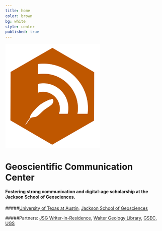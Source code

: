 ```yaml
---
title: home
color: brown
bg: white
style: center
published: true
---
```


<img src="img/badgesci-comm-logo-o.png" width="300">

# Geoscientific Communication Center

#### Fostering strong communication and digital-age scholarship at the Jackson School of Geosciences.

#####[University of Texas at Austin](http://www.utexas.edu/), [Jackson School of Geosciences](http://www.jsg.utexas.edu/)

#####Partners: [JSG Writer-in-Residence](https://sites.utexas.edu/wir), [Walter Geology Library](http://www.lib.utexas.edu/geology), [GSEC](http://www.jsg.utexas.edu/gsec/), [UGS](http://www.jsg.utexas.edu/UGS)

